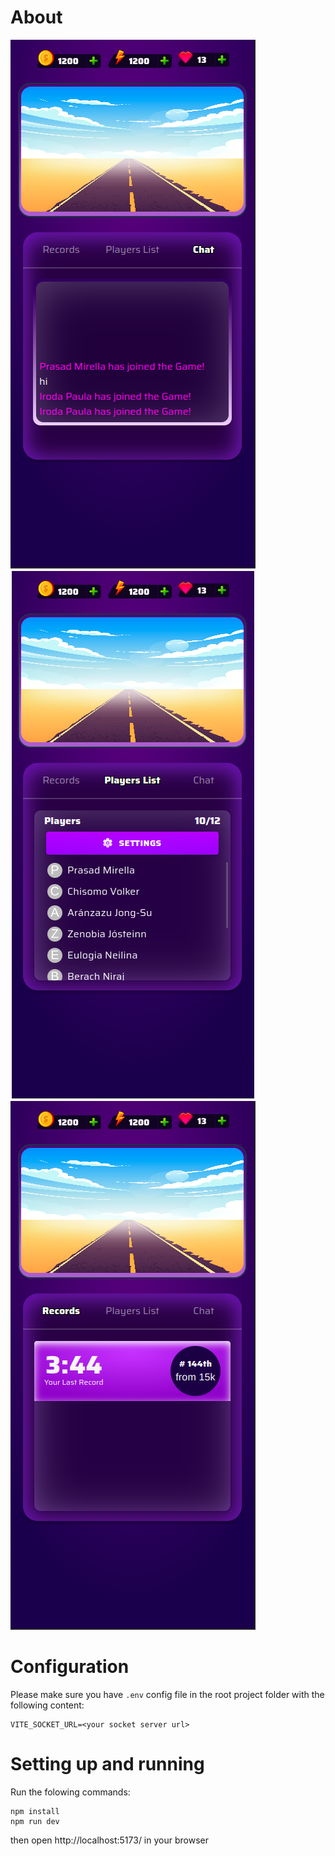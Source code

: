 # About

![Alt text](./screenshots/Chat.png "a title")![Alt text](./screenshots/PlayersList.png "a title")![Alt text](./screenshots/Records.png "a title")

# Configuration

Please make sure you have `.env` config file in the root project folder with the following content:

```
VITE_SOCKET_URL=<your socket server url>
```

# Setting up and running

Run the folowing commands:

```
npm install
npm run dev
```

then open http://localhost:5173/ in your browser
